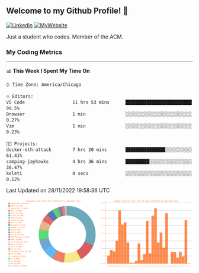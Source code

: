 ## Welcome to my Github Profile! 👋

[![Linkedin](https://img.shields.io/badge/LinkedIn-0077B5?style=for-the-badge&logo=linkedin&logoColor=white)](https://www.linkedin.com/in/mkeleti)   [![MyWebsite](https://img.shields.io/badge/website-000000?style=for-the-badge&logo=About.me&logoColor=white)](https://mkeleti.com)

Just a student who codes. Member of the ACM.

### My Coding Metrics

---

<!--START_SECTION:waka-->
📊 **This Week I Spent My Time On** 

```text
⌚︎ Time Zone: America/Chicago

🔥 Editors: 
VS Code                  11 hrs 53 mins      █████████████████████████   99.5% 
Browser                  1 min               ░░░░░░░░░░░░░░░░░░░░░░░░░   0.27% 
Vim                      1 min               ░░░░░░░░░░░░░░░░░░░░░░░░░   0.23%

🐱‍💻 Projects: 
docker-eth-attack        7 hrs 20 mins       ███████████████░░░░░░░░░░   61.41% 
camping-jayhawks         4 hrs 36 mins       █████████░░░░░░░░░░░░░░░░   38.47% 
keleti                   0 secs              ░░░░░░░░░░░░░░░░░░░░░░░░░   0.12%

```


 Last Updated on 28/11/2022 19:58:36 UTC
<!--END_SECTION:waka-->

<p align="center" >
<img width="49%" alt="My most used Languages" src="assets/waka-langs.svg"/>
<img width="49%" alt="My activity over last month" src="assets/waka-activs.svg"/>
</p>